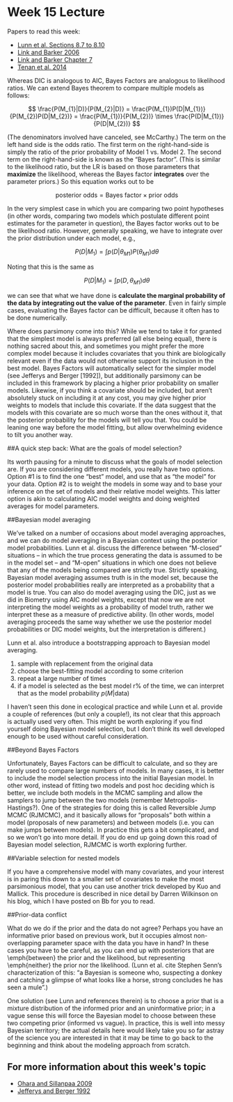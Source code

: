 Week 15 Lecture
========================================================

Papers to read this week:

* [Lunn et al. Sections 8.7 to 8.10](https://github.com/hlynch/Bayesian2020/tree/master/_data/Lunn8_7to8_10.pdf)
* [Link and Barker 2006](https://github.com/hlynch/Bayesian2020/tree/master/_data/LinkBarker2006.pdf)
* [Link and Barker Chapter 7](https://github.com/hlynch/Bayesian2020/tree/master/_data/LinkBarkerChapter7.pdf)
* [Tenan et al. 2014](https://github.com/hlynch/Bayesian2020/tree/master/_data/TenanEtAl2014.pdf)

Whereas DIC is analogous to AIC, Bayes Factors are analogous to likelihood ratios. We can extend Bayes theorem to compare multiple models as follows:

$$
\frac{P(M_{1}|D)}{P(M_{2}|D)} = \frac{P(M_{1})P(D|M_{1})}{P(M_{2})P(D|M_{2})} = \frac{P(M_{1})}{P(M_{2})} \times \frac{P(D|M_{1})}{P(D|M_{2})}
$$

(The denominators involved have canceled, see McCarthy.) The term on the left hand side is the odds ratio. The first term on the right-hand-side is simply the ratio of the prior probability of Model 1 vs. Model 2. The second term on the right-hand-side is known as the “Bayes factor”. (This is similar to the likelihood ratio, but the LR is based on those parameters that **maximize** the likelihood, whereas the Bayes factor **integrates** over the parameter priors.) So this equation works out to be

$$
\mbox{posterior odds} = \mbox{Bayes factor} \times \mbox{prior odds}
$$

In the very simplest case in which you are comparing two point hypotheses (in other words, comparing two models which postulate different point estimates for the parameter in question), the Bayes factor works out to be the likelihood ratio. However, generally speaking, we have to integrate over the prior distribution under each model, e.g., 

$$
P(D|M_{1}) = \int p(D|\theta_{M1})P(\theta_{M1})d\theta
$$

Noting that this is the same as

$$
P(D|M_{1}) = \int p(D,\theta_{M1})d\theta
$$

we can see that what we have done is **calculate the marginal probability of the data by integrating out the value of the parameter**. Even in fairly simple cases, evaluating the Bayes factor can be difficult, because it often has to be done numerically.

Where does parsimony come into this? While we tend to take it for granted that the simplest model is always preferred (all else being equal), there is nothing sacred about this, and sometimes you might prefer the more complex model because it includes covariates that you think are biologically relevant even if the data would not otherwise support its inclusion in the best model. Bayes Factors will automatically select for the simpler model (see Jefferys and Berger [1992]), but additionally parsimony can be included in this framework by placing a higher prior probability on smaller models. Likewise, if you think a covariate should be included, but aren’t absolutely stuck on including it at any cost, you may give higher prior weights to models that include this covariate. If the data suggest that the models with this covariate are so much worse than the ones without it, that the posterior probability for the models will tell you that. You could be leaning one way before the model fitting, but allow overwhelming evidence to tilt you another way.

##A quick step back: What are the goals of model selection?

Its worth pausing for a minute to discuss what the goals of model selection are. If you are considering different models, you really have two options. Option #1 is to find the one “best” model, and use that as “the model” for your data. Option #2 is to weight the models in some way and to base your inference on the set of models and their relative model weights. This latter option is akin to calculating AIC model weights and doing weighted averages for model parameters.

##Bayesian model averaging

We’ve talked on a number of occasions about model averaging approaches, and we can do model averaging in a Bayesian context using the posterior model probabilities. Lunn et al. discuss the difference between “M-closed” situations – in which the true process generating the data is assumed to be in the model set – and “M-open” situations in which one does not believe that any of the models being compared are strictly true. Strictly speaking, Bayesian model averaging assumes truth is in the model set, because the posterior model probabilities really are interpreted as a probability that a model is true. You can also do model averaging using the DIC, just as we did in Biometry using AIC model weights, except that now we are not interpreting the model weights as a probability of model truth, rather we interpret these as a measure of predictive ability. (In other words, model averaging proceeds the same way whether we use the posterior model probabilities or DIC model weights, but the interpretation is different.)

Lunn et al. also introduce a bootstrapping approach to Bayesian model averaging. 

1) sample with replacement from the original data
2) choose the best-fitting model according to some criterion
3) repeat a large number of times
4) if a model is selected as the best model r$\%$ of the time, we can interpret that as the model probability $p(M|\mbox{data})$

I haven’t seen this done in ecological practice and while Lunn et al. provide a couple of references (but only a couple!), its not clear that this approach is actually used very often. This might be worth exploring if you find yourself doing Bayesian model selection, but I don’t think its well developed enough to be used without careful consideration. 

##Beyond Bayes Factors

Unfortunately, Bayes Factors can be difficult to calculate, and so they are rarely used to compare large numbers of models. In many cases, it is better to include the model selection process into the initial Bayesian model. In other word, instead of fitting two models and post hoc deciding which is better, we include both models in the MCMC sampling and allow the samplers to jump between the two models (remember Metropolis-Hastings?). One of the strategies for doing this is called Reversible Jump MCMC (RJMCMC), and it basically allows for “proposals” both within a model (proposals of new parameters) and between models (i.e. you can make jumps between models). In practice this gets a bit complicated, and so we won’t go into more detail. If you do end up going down this road of Bayesian model selection, RJMCMC is worth exploring further. 

##Variable selection for nested models

If you have a comprehensive model with many covariates, and your interest is in paring this down to a smaller set of covariates to make the most parsimonious model, that you can use another trick developed by Kuo and Mallick. This procedure is described in nice detail by Darren Wilkinson on his blog, which I have posted on Bb for you to read. 

##Prior-data conflict

What do we do if the prior and the data do not agree? Perhaps you have an informative prior based on previous work, but it occupies almost non-overlapping parameter space with the data you have in hand? In these cases you have to be careful, as you can end up with posteriors that are \emph{between} the prior and the likelihood, but representing \emph{neither} the prior nor the likelihood. (Lunn et al. cite Stephen Senn’s characterization of this: “a Bayesian is someone who, suspecting a donkey and catching a glimpse of what looks like a horse, strong concludes he has seen a mule”.)

One solution (see Lunn and references therein) is to choose a prior that is a mixture distribution of the informed prior and an uninformative prior; in a vague sense this will force the Bayesian model to choose between these two competing prior (informed vs vague). In practice, this is well into messy Bayesian territory; the actual details here would likely take you so far astray of the science you are interested in that it may be time to go back to the beginning and think about the modeling approach from scratch.

For more information about this week's topic
------------------------

* [Ohara and Sillanpaa 2009](https://github.com/hlynch/Bayesian2020/tree/master/_data/OharaSillanpaa2009.pdf)
* [Jefferys and Berger 1992](https://github.com/hlynch/Bayesian2020/tree/master/_data/JefferysBerger1992.pdf)
